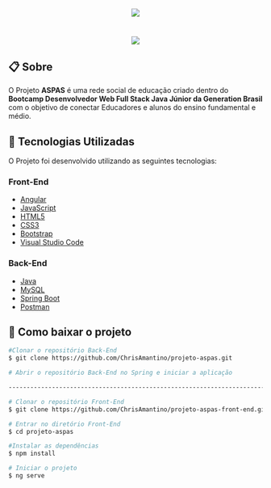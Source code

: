 <h1 align="center">
    <img src="https://i.imgur.com/FFEwm74.jpg">
</h1>
<h1 align="center">
    <img src="https://ik.imagekit.io/1is0y7xpsdn/Teste-gif-final_jqXjIBs1dp.gif">
</h1>

## 📋 Sobre

O Projeto **ASPAS** é uma rede social de  educação criado dentro do **Bootcamp Desenvolvedor Web Full Stack Java Júnior da Generation Brasil** com o objetivo de conectar Educadores e alunos do ensino fundamental e médio.


## 🚀 Tecnologias Utilizadas

O Projeto foi desenvolvido utilizando as seguintes tecnologias:

### **Front-End**

- [Angular](https://cli.angular.io/)
- [JavaScript](https://developer.mozilla.org/pt-BR/docs/Web/JavaScript)
- [HTML5](https://developer.mozilla.org/pt-BR/docs/Web/HTML/HTML5)
- [CSS3](https://developer.mozilla.org/pt-BR/docs/Web/CSS)
- [Bootstrap](https://getbootstrap.com/)
- [Visual Studio Code](https://code.visualstudio.com/)

### **Back-End**

- [Java](https://www.java.com/pt-BR/)
- [MySQL](https://www.mysql.com/)
- [Spring Boot](https://spring.io/projects/spring-boot)
- [Postman](https://www.postman.com/)

## 📁 Como baixar o projeto

```bash
#Clonar o repositório Back-End
$ git clone https://github.com/ChrisAmantino/projeto-aspas.git

# Abrir o repositório Back-End no Spring e iniciar a aplicação

----------------------------------------------------------------------------------------------------------

# Clonar o repositório Front-End
$ git clone https://github.com/ChrisAmantino/projeto-aspas-front-end.git

# Entrar no diretório Front-End
$ cd projeto-aspas

#Instalar as dependências
$ npm install

# Iniciar o projeto
$ ng serve
```

